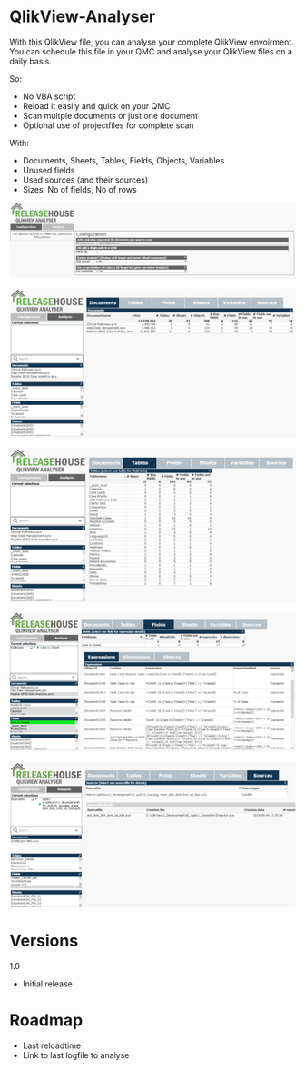 # QlikView-Analyser
With this QlikView file, you can analyse your complete QlikView envoirment.
You can schedule this file in your QMC and analyse your QlikView files on a daily basis.

So:
- No VBA script
- Reload it easily and quick on your QMC
- Scan multple documents or just one document
- Optional use of projectfiles for complete scan

With:
- Documents, Sheets, Tables, Fields, Objects, Variables
- Unused fields
- Used sources (and their sources)
- Sizes, No of fields, No of rows

![](Images/Configuration.png)

![](Images/Documents.png)

![](Images/Tables.png)

![](Images/Fields.png)

![](Images/Sources.png)

# Versions
1.0
- Initial release

# Roadmap
- Last reloadtime
- Link to last logfile to analyse
